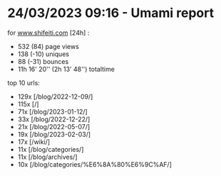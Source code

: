 # 24/03/2023 09:16 - Umami report
for www.shifeiti.com [24h] :

 - 532 (84) page views
 - 138 (-10) uniques
 - 88 (-31) bounces
 - 11h 16' 20'' (2h 13' 48'') totaltime


top 10 urls:
 - 129x [/blog/2022-12-09/]
 - 115x [/]
 - 71x [/blog/2023-01-12/]
 - 33x [/blog/2022-12-22/]
 - 21x [/blog/2022-05-07/]
 - 19x [/blog/2023-02-03/]
 - 17x [/wiki/]
 - 11x [/blog/categories/]
 - 11x [/blog/archives/]
 - 10x [/blog/categories/%E6%8A%80%E6%9C%AF/]


